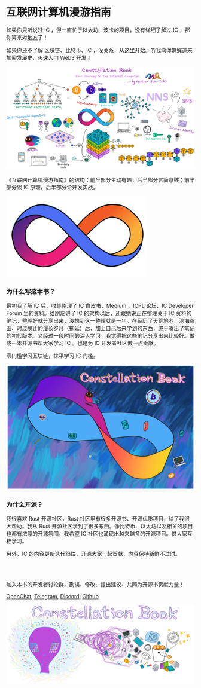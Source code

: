 # 互联网计算机漫游指南

如果你只听说过 IC ，但一直忙于以太坊、波卡的项目，没有详细了解过 IC ，那你算来对[地方](1.了解IC/1.了解IC.md)了！

如果你还不了解 区块链、比特币、IC ，没关系，从[这里](0.去中心化之旅/造梦家的冒险之旅.md)开始。听我向你娓娓道来加密发展史，火速入门 Web3 开发！

<img src="assets/README/0.jpg">

《互联网计算机漫游指南》的结构：前半部分生动有趣，后半部分言简意赅；前半部分谈 IC 原理，后半部分论开发实战。

<img src="assets/README/logo.png" alt="DFINITY logo" width="377px">



### 为什么写这本书？

最初我了解 IC 后，收集整理了 IC 白皮书、Medium 、ICPL 论坛、IC Developer Forum 里的资料。给朋友讲了 IC 的架构以后，还跟她说正在整理关于 IC 资料的笔记，整理好就分享出来，没想到这一整理就是一年。在经历了天荒地老、沧海桑田、时过境迁的漫长岁月（拖延）后，加上自己后来学到的东西，终于凑出了笔记的初代版本。又经过一段时间的深入学习，我觉得把这些笔记分享出来比较好。做成一本开源书帮大家学习 IC 。也是为 IC 开发者社区做一点贡献。

零门槛学习区块链，抹平学习 IC 门槛。

<img src="assets/README/1.jpg">


### 为什么开源？

我很喜欢 Rust 开源社区，Rust 社区里有很多开源书、开源优质项目，给了我很大帮助。我从 Rust 开源社区学到了很多东西。像比特币、以太坊以及相关的项目也都有浓厚的开源氛围，我希望 IC 社区也涌现出越来越多的开源项目。供大家互相学习。

另外，IC 的内容更新迭代很快，开源大家一起贡献，内容保持新鲜不过时。

<br>

<br>

加入本书的开发者讨论群，勘误、修改、提出建议、共同为开源书贡献力量！

[OpenChat](https://oc.app/4jwox-pyaaa-aaaar-amjbq-cai/?ref=3bmc2-5aaaa-aaaaf-agfiq-cai&code=1ab38ffae620366f), [Telegram](https://t.me/neutronstardaoic), [Discord](https://discord.gg/5Y8QPHvR), [Github](https://github.com/NeutronStarDAO/ConstellationBook-Chinese) 

<img src="assets/README/2.jpg">



